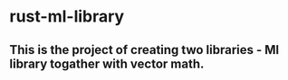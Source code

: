 # rust-ml-library
 
## This is the project of creating two libraries - Ml library togather with vector math.